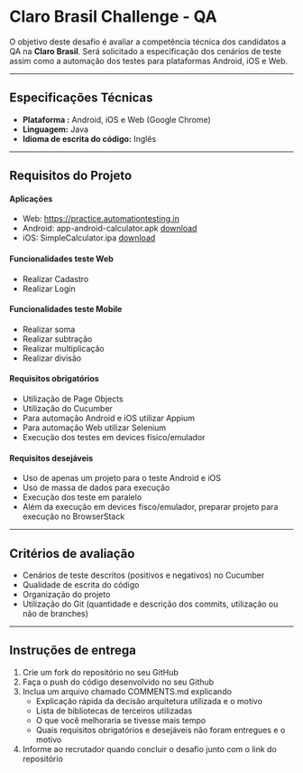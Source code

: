 Claro Brasil Challenge - QA
===================

O objetivo deste desafio é avaliar a competência técnica dos candidatos a QA na **Claro Brasil**. Será solicitado a especificação dos cenários de teste assim como a automação dos testes para plataformas Android, iOS e Web.

----------

Especificações Técnicas
-------------

- **Plataforma :** Android, iOS e Web (Google Chrome)
- **Linguagem:** Java
- **Idioma de escrita do código:** Inglês

----------

Requisitos do Projeto
-------------

#### Aplicações

 - Web: https://practice.automationtesting.in
 - Android: app-android-calculator.apk [download](https://drive.google.com/file/d/10qFe7tDa11Je_ziGSHwcdBKf1Ng8Aa7K/view?usp=sharing)
 - iOS: SimpleCalculator.ipa [download](https://drive.google.com/file/d/1ctB1SECbQh-fBO8j_x1vMveOoytqj0ub/view?usp=sharing)

#### Funcionalidades teste Web

 - Realizar Cadastro
 - Realizar Login

#### Funcionalidades teste Mobile

 - Realizar soma
 - Realizar subtração
 - Realizar multiplicação
 - Realizar divisão

#### Requisitos obrigatórios

 - Utilização de Page Objects
 - Utilização do Cucumber
 - Para automação Android e iOS utilizar Appium
 - Para automação Web utilizar Selenium
 - Execução dos testes em devices físico/emulador

#### Requisitos desejáveis

 - Uso de apenas um projeto para o teste Android e iOS
 - Uso de massa de dados para execução
 - Execução dos teste em paralelo
 - Além da execução em devices fisco/emulador, preparar projeto para execução no BrowserStack

----------

Critérios de avaliação
-------------

 - Cenários de teste descritos (positivos e negativos) no Cucumber
 - Qualidade de escrita do código
 - Organização do projeto
 - Utilização do Git (quantidade e descrição dos commits, utilização ou não de branches)

----------

Instruções de entrega
-------------

 1. Crie um fork do repositório no seu GitHub
 2. Faça o push do código desenvolvido no seu Github
 3. Inclua um arquivo chamado COMMENTS.md explicando
	 - Explicação rápida da decisão arquitetura utilizada e o motivo
	 - Lista de bibliotecas de terceiros utilizadas
	 - O que você melhoraria se tivesse mais tempo
	 - Quais requisitos obrigatórios e desejáveis não foram entregues e o motivo
 4. Informe ao recrutador quando concluir o desafio junto com o link do repositório
